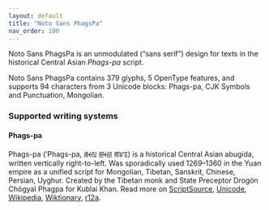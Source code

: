 ```yaml
---
layout: default
title: "Noto Sans PhagsPa"
nav_order: 100
---
```

Noto Sans PhagsPa is an unmodulated (“sans serif”) design for texts in the historical Central Asian _Phags-pa_ script. 

Noto Sans PhagsPa contains 379 glyphs, 5 OpenType features, and supports 94 characters from 3 Unicode blocks: Phags-pa, CJK Symbols and Punctuation, Mongolian.


### Supported writing systems


#### Phags-pa

Phags-pa (ʼPhags-pa, <span class='autonym'>ꡏꡡꡃ ꡣꡡꡙ ꡐꡜꡞ</span>) is a historical Central Asian abugida, written vertically right-to-left. Was sporadically used 1269–1360 in the Yuan empire as a unified script for Mongolian, Tibetan, Sanskrit, Chinese, Persian, Uyghur. Created by the Tibetan monk and State Preceptor Drogön Chögyal Phagpa for Kublai Khan. Read more on [ScriptSource](https://scriptsource.org/scr/Phag), [Unicode](https://www.unicode.org/versions/Unicode13.0.0/ch14.pdf#G40430), [Wikipedia](https://en.wikipedia.org/wiki/ISO_15924:Phag), [Wiktionary](https://en.wiktionary.org/wiki/Category:Phags-pa_script), [r12a](https://r12a.github.io/scripts/links?iso=Phag).

